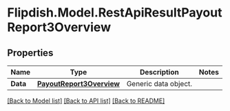 # Flipdish.Model.RestApiResultPayoutReport3Overview
## Properties

Name | Type | Description | Notes
------------ | ------------- | ------------- | -------------
**Data** | [**PayoutReport3Overview**](PayoutReport3Overview.md) | Generic data object. | 

[[Back to Model list]](../README.md#documentation-for-models) [[Back to API list]](../README.md#documentation-for-api-endpoints) [[Back to README]](../README.md)

